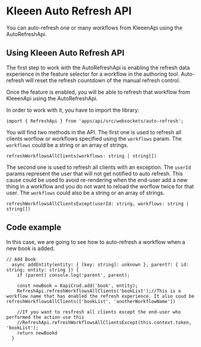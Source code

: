 # Kleeen Auto Refresh API

You can auto-refresh one or many workflows from KleeenApi using the AutoRefreshApi.

## Using Kleeen Auto Refresh API

The first step to work with the AutoRefreshApi is enabling the refresh data experience in the feature selector for a workflow in the authoring tool. Auto-refresh will reset the refresh countdown of the manual refresh control.

Once the feature is enabled, you will be able to refresh that workflow from KleeenApi using the AutoRefreshApi.

In order to work with it, you have to import the library:

```
import { RefreshApi } from 'apps/api/src/websockets/auto-refresh';
```

You will find two methods in the API. The first one is used to refresh all clients worflow or workflows specified using the `workflows` param. The `workflows` could be a string or an array of strings.

```
refreshWorkflowsAllClients(workflows: string | string[])
```

The second one is used to refresh all clients with an exception. The `userId` params represent the user that will not get notified to auto refresh. This cause could be used to avoid re-rendering when the end-user add a new thing in a workflow and you do not want to reload the worflow twice for that user. The `workflows` could also be a string or an array of strings.

```
refreshWorkflowsAllClientsExcept(userId: string, workflows: string | string[])
```

## Code example

In this case, we are going to see how to auto-refresh a workflow when a new book is added.

```
// Add Book
  async addEntity(entity: { [key: string]: unknown }, parent?: { id: string; entity: string }) {
    if (parent) console.log('parent', parent);

    const newBook = KapiCrud.add('book', entity);
    RefreshApi.refreshWorkflowsAllClients('bookList');//This is a workflow name that has enabled the refresh experience. It also coud be refreshWorkflowsAllClients(['bookList', 'anotherWorkflowName'])

    //If you want to resfresh all clients except the end-user who performed the action use this
    //RefreshApi.refreshWorkflowsAllClientsExcept(this.context.token, 'bookList');
    return newBookd
  }
```
